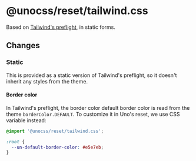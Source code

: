 # @unocss/reset/tailwind.css

Based on [Tailwind's preflight](https://tailwindcss.com/docs/preflight), in static forms.

## Changes

### Static

This is provided as a static version of Tailwind's preflight, so it doesn't inherit any styles from the theme.

#### Border color

In Tailwind's preflight, the border color default border color is read from the theme `borderColor.DEFAULT`. To customize it in Uno's reset, we use CSS variable instead:

```css
@import '@unocss/reset/tailwind.css';

:root {
  --un-default-border-color: #e5e7eb;
}
```
